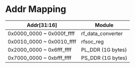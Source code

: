 
# Addr Mapping

| Addr[31:16]               | Module            |
| ------------------------- | ----------------- |
| 0x0000_0000 ~ 0x000f_ffff | rf_data_converter | 
| 0x0010_0000 ~ 0x0010_ffff | rfsoc_reg         |
| 0x2000_0000 ~ 0x6fff_ffff | PL_DDR (1G bytes) |
| 0x7000_0000 ~ 0xbfff_ffff | PS_DDR (1G bytes) |
